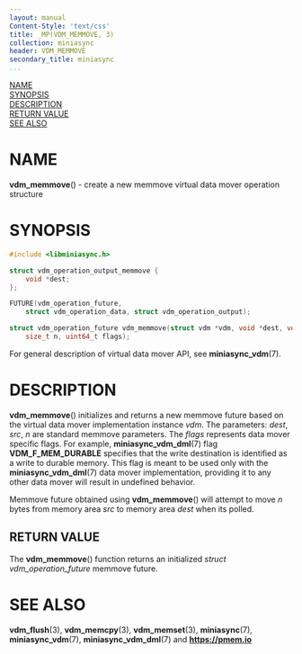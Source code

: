 ```yaml
---
layout: manual
Content-Style: 'text/css'
title: _MP(VDM_MEMMOVE, 3)
collection: miniasync
header: VDM_MEMMOVE
secondary_title: miniasync
...
```


[comment]: <> (SPDX-License-Identifier: BSD-3-Clause)
[comment]: <> (Copyright 2022, Intel Corporation)

[comment]: <> (vdm_memmove.3 -- man page for miniasync vdm_memmove operation)

[NAME](#name)<br />
[SYNOPSIS](#synopsis)<br />
[DESCRIPTION](#description)<br />
[RETURN VALUE](#return-value)<br />
[SEE ALSO](#see-also)<br />

# NAME #

**vdm_memmove**() - create a new memmove virtual data mover operation structure

# SYNOPSIS #

```c
#include <libminiasync.h>

struct vdm_operation_output_memmove {
	void *dest;
};

FUTURE(vdm_operation_future,
	struct vdm_operation_data, struct vdm_operation_output);

struct vdm_operation_future vdm_memmove(struct vdm *vdm, void *dest, void *src,
	size_t n, uint64_t flags);
```

For general description of virtual data mover API, see **miniasync_vdm**(7).

# DESCRIPTION #

**vdm_memmove**() initializes and returns a new memmove future based on the virtual data mover
implementation instance *vdm*. The parameters: *dest*, *src*, *n* are standard memmove parameters.
The *flags* represents data mover specific flags. For example, **miniasync_vdm_dml**(7) flag
**VDM_F_MEM_DURABLE** specifies that the write destination is identified as a write to
durable memory. This flag is meant to be used only with the **miniasync_vdm_dml**(7) data mover
implementation, providing it to any other data mover will result in undefined behavior.

Memmove future obtained using **vdm_memmove**() will attempt to move *n* bytes from memory area
*src* to memory area *dest* when its polled.

## RETURN VALUE ##

The **vdm_memmove**() function returns an initialized *struct vdm_operation_future* memmove future.

# SEE ALSO #

**vdm_flush**(3), **vdm_memcpy**(3), **vdm_memset**(3), **miniasync**(7), **miniasync_vdm**(7),
**miniasync_vdm_dml**(7) and **<https://pmem.io>**

